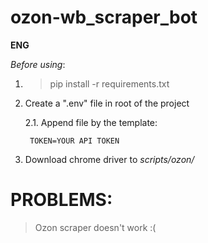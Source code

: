 # ozon-wb_scraper_bot

**ENG**

_Before using_:

1. >pip install -r requirements.txt

2. Create a ".env" file in root of the project

    2.1. Append file by the template:

        TOKEN=YOUR API TOKEN
        
3. Download chrome driver to _scripts/ozon/_

# PROBLEMS:

>Ozon scraper doesn't work :(

